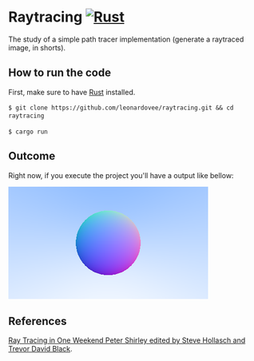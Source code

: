 # Raytracing [![Rust](https://github.com/leonardovee/raytracing/actions/workflows/rust.yml/badge.svg)](https://github.com/leonardovee/raytracing/actions/workflows/rust.yml)

The study of a simple path tracer implementation (generate a raytraced image, in shorts).

## How to run the code

First, make sure to have [Rust](https://www.rust-lang.org/tools/install) installed.

```
$ git clone https://github.com/leonardovee/raytracing.git && cd raytracing

$ cargo run
```

## Outcome

Right now, if you execute the project you'll have a output like bellow:

![Shaded sphere](/img/sphere.png)

## References
[Ray Tracing in One Weekend Peter Shirley edited by Steve Hollasch and Trevor David Black](https://raytracing.github.io/books/RayTracingInOneWeekend.html "Copyright 2018-2020 Peter Shirley. All rights reserved.").
